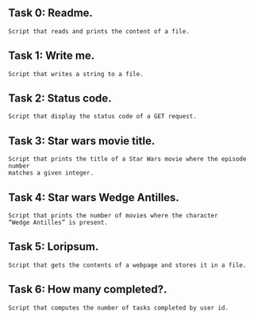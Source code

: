 ## Task 0: Readme.

    Script that reads and prints the content of a file.

## Task 1: Write me.

    Script that writes a string to a file.

## Task 2: Status code.

    Script that display the status code of a GET request.

## Task 3: Star wars movie title.

    Script that prints the title of a Star Wars movie where the episode number
    matches a given integer.

## Task 4: Star wars Wedge Antilles.

    Script that prints the number of movies where the character
    “Wedge Antilles” is present.

## Task 5: Loripsum.

    Script that gets the contents of a webpage and stores it in a file.

## Task 6: How many completed?.

    Script that computes the number of tasks completed by user id.
